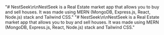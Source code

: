 "# NestSeek\n\nNestSeek is a Real Estate market app that allows you to buy and sell houses. It was made using MERN (MongoDB, Express.js, React, Node.js) stack and Tailwind CSS." 
"# NestSeek\n\nNestSeek is a Real Estate market app that allows you to buy and sell houses. It was made using MERN (MongoDB, Express.js, React, Node.js) stack and Tailwind CSS." 
